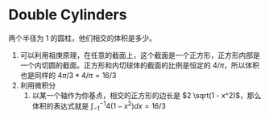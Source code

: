 # Double Cylinders
两个半径为 1 的圆柱，他们相交的体积是多少。

1. 可以利用祖庚原理，在任意的截面上，这个截面是一个正方形，正方形内部是一个内切圆的截面。正方形和内切球体的截面的比例是恒定的 $4/\pi$，所以体积也是同样的 $4\pi/3 * 4/\pi = 16/3$
2. 利用微积分
   1. 以某一个轴作为你基点，相交的正方形的边长是 $2 \sqrt(1 - x^2)$，那么体积的表达式就是 $\int^{-1}_{-1} 4 (1-x^2)dx = 16/3$